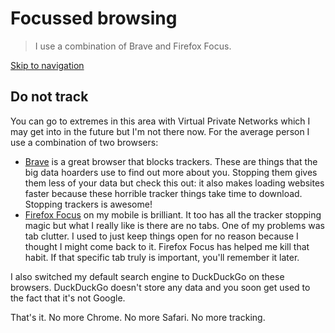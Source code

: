 # Focussed browsing

> I use a combination of Brave and Firefox Focus.

[Skip to navigation](#nav)

## Do not track

You can go to extremes in this area with Virtual Private Networks which I may get into in the future but I'm not there now. For the average person I use a combination of two browsers:

- [Brave](https://brave.com) is a great browser that blocks trackers. These are things that the big data hoarders use to find out more about you. Stopping them gives them less of your data but check this out: it also makes loading websites faster because these horrible tracker things take time to download. Stopping trackers is awesome!
- [Firefox Focus](https://support.mozilla.org/en-US/kb/focus) on my mobile is brilliant. It too has all the tracker stopping magic but what I really like is there are no tabs. One of my problems was tab clutter. I used to just keep things open for no reason because I thought I might come back to it. Firefox Focus has helped me kill that habit. If that specific tab truly is important, you'll remember it later.

I also switched my default search engine to DuckDuckGo on these browsers. DuckDuckGo doesn't store any data and you soon get used to the fact that it's not Google.

That's it. No more Chrome. No more Safari. No more tracking.
